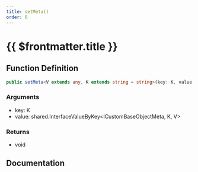 ```yaml
---
title: setMeta()
order: 0
---
```


# {{ $frontmatter.title }}

## Function Definition

```ts
public setMeta<V extends any, K extends string = string>(key: K, value: shared.InterfaceValueByKey<ICustomBaseObjectMeta, K, V>): void;
```

### Arguments

* key: K
* value: shared.InterfaceValueByKey\<ICustomBaseObjectMeta, K, V\>

### Returns

* void

## Documentation

<!--@include: ./parts/setMeta.md-->
